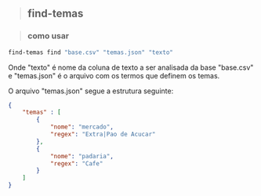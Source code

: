 >## find-temas

>### como usar

```sh
find-temas find "base.csv" "temas.json" "texto"
```

Onde "texto" é nome da coluna de texto a ser analisada da base "base.csv" e "temas.json" é o arquivo com os termos que definem os temas.

O arquivo "temas.json" segue a estrutura seguinte:

```json
{
    "temas" : [
        {
            "nome": "mercado",
            "regex": "Extra|Pao de Acucar"
        },
        {
            "nome": "padaria",
            "regex": "Cafe" 
        }
    ]
}
```